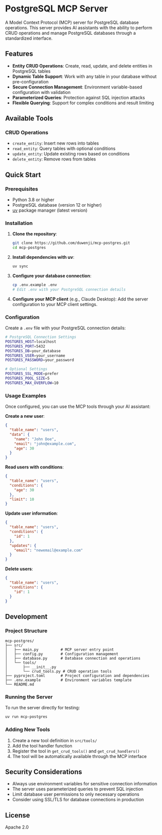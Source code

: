 # PostgreSQL MCP Server

A Model Context Protocol (MCP) server for PostgreSQL database operations. This server provides AI assistants with the ability to perform CRUD operations and manage PostgreSQL databases through a standardized interface.

## Features

- **Entity CRUD Operations**: Create, read, update, and delete entities in PostgreSQL tables
- **Dynamic Table Support**: Work with any table in your database without pre-configuration
- **Secure Connection Management**: Environment variable-based configuration with validation
- **Parameterized Queries**: Protection against SQL injection attacks
- **Flexible Querying**: Support for complex conditions and result limiting

## Available Tools

### CRUD Operations
- `create_entity`: Insert new rows into tables
- `read_entity`: Query tables with optional conditions
- `update_entity`: Update existing rows based on conditions
- `delete_entity`: Remove rows from tables

## Quick Start

### Prerequisites

- Python 3.8 or higher
- PostgreSQL database (version 12 or higher)
- [uv](https://github.com/astral-sh/uv) package manager (latest version)

### Installation

1. **Clone the repository**:
   ```bash
   git clone https://github.com/duwenji/mcp-postgres.git
   cd mcp-postgres
   ```

2. **Install dependencies with uv**:
   ```bash
   uv sync
   ```

3. **Configure your database connection**:
   ```bash
   cp .env.example .env
   # Edit .env with your PostgreSQL connection details
   ```

4. **Configure your MCP client** (e.g., Claude Desktop):
   Add the server configuration to your MCP client settings.

### Configuration

Create a `.env` file with your PostgreSQL connection details:

```bash
# PostgreSQL Connection Settings
POSTGRES_HOST=localhost
POSTGRES_PORT=5432
POSTGRES_DB=your_database
POSTGRES_USER=your_username
POSTGRES_PASSWORD=your_password

# Optional Settings
POSTGRES_SSL_MODE=prefer
POSTGRES_POOL_SIZE=5
POSTGRES_MAX_OVERFLOW=10
```

### Usage Examples

Once configured, you can use the MCP tools through your AI assistant:

**Create a new user**:
```json
{
  "table_name": "users",
  "data": {
    "name": "John Doe",
    "email": "john@example.com",
    "age": 30
  }
}
```

**Read users with conditions**:
```json
{
  "table_name": "users",
  "conditions": {
    "age": 30
  },
  "limit": 10
}
```

**Update user information**:
```json
{
  "table_name": "users",
  "conditions": {
    "id": 1
  },
  "updates": {
    "email": "newemail@example.com"
  }
}
```

**Delete users**:
```json
{
  "table_name": "users",
  "conditions": {
    "id": 1
  }
}
```

## Development

### Project Structure

```
mcp-postgres/
├── src/
│   ├── main.py          # MCP server entry point
│   ├── config.py        # Configuration management
│   ├── database.py      # Database connection and operations
│   └── tools/
│       ├── __init__.py
│       └── crud_tools.py # CRUD operation tools
├── pyproject.toml       # Project configuration and dependencies
├── .env.example         # Environment variables template
└── README.md
```

### Running the Server

To run the server directly for testing:

```bash
uv run mcp-postgres
```

### Adding New Tools

1. Create a new tool definition in `src/tools/`
2. Add the tool handler function
3. Register the tool in `get_crud_tools()` and `get_crud_handlers()`
4. The tool will be automatically available through the MCP interface

## Security Considerations

- Always use environment variables for sensitive connection information
- The server uses parameterized queries to prevent SQL injection
- Limit database user permissions to only necessary operations
- Consider using SSL/TLS for database connections in production

## License

Apache 2.0

